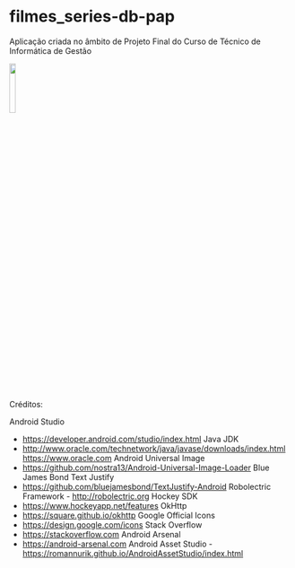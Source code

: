 # filmes_series-db-pap
Aplicação criada no âmbito de Projeto Final do Curso de Técnico de Informática de Gestão

<img src="http://i.imgur.com/bOuAeZE.png" width="15%"></img>

Créditos:

Android Studio 
- https://developer.android.com/studio/index.html
Java JDK 
- http://www.oracle.com/technetwork/java/javase/downloads/index.html	https://www.oracle.com
Android Universal Image 
- https://github.com/nostra13/Android-Universal-Image-Loader
Blue James Bond Text Justify 
- https://github.com/bluejamesbond/TextJustify-Android
Robolectric Framework -
http://robolectric.org
Hockey SDK 
- https://www.hockeyapp.net/features
OkHttp 
- https://square.github.io/okhttp
Google Official Icons 
- https://design.google.com/icons
Stack Overflow
- https://stackoverflow.com 
Android Arsenal
- https://android-arsenal.com
Android Asset Studio 
-https://romannurik.github.io/AndroidAssetStudio/index.html
